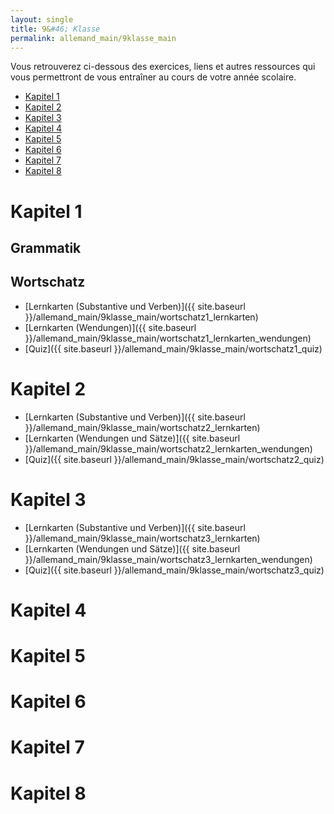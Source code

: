 ```yaml
---
layout: single
title: 9&#46; Klasse
permalink: allemand_main/9klasse_main
---
```





Vous retrouverez ci-dessous des exercices, liens et autres ressources qui vous permettront de vous entraîner au cours de votre année scolaire.


- [Kapitel 1](#kapitel-1)
- [Kapitel 2](#kapitel-2)
- [Kapitel 3](#kapitel-3)
- [Kapitel 4](#kapitel-4)
- [Kapitel 5](#kapitel-5)
- [Kapitel 6](#kapitel-6)
- [Kapitel 7](#kapitel-7)
- [Kapitel 8](#kapitel-8)


<!-- KAPITEL 1 -->
# Kapitel 1

## Grammatik

## Wortschatz

- [Lernkarten (Substantive und Verben)]({{ site.baseurl }}/allemand_main/9klasse_main/wortschatz1_lernkarten)
- [Lernkarten (Wendungen)]({{ site.baseurl }}/allemand_main/9klasse_main/wortschatz1_lernkarten_wendungen)
- [Quiz]({{ site.baseurl }}/allemand_main/9klasse_main/wortschatz1_quiz)


<!-- KAPITEL 2 -->
# Kapitel 2

- [Lernkarten (Substantive und Verben)]({{ site.baseurl }}/allemand_main/9klasse_main/wortschatz2_lernkarten)
- [Lernkarten (Wendungen und Sätze)]({{ site.baseurl }}/allemand_main/9klasse_main/wortschatz2_lernkarten_wendungen)
- [Quiz]({{ site.baseurl }}/allemand_main/9klasse_main/wortschatz2_quiz)


<!-- KAPITEL 3 -->
# Kapitel 3

- [Lernkarten (Substantive und Verben)]({{ site.baseurl }}/allemand_main/9klasse_main/wortschatz3_lernkarten)
- [Lernkarten (Wendungen und Sätze)]({{ site.baseurl }}/allemand_main/9klasse_main/wortschatz3_lernkarten_wendungen)
- [Quiz]({{ site.baseurl }}/allemand_main/9klasse_main/wortschatz3_quiz)



<!-- KAPITEL 4 -->
# Kapitel 4

<!-- KAPITEL 5 -->
# Kapitel 5

<!-- KAPITEL 6 -->
# Kapitel 6

<!-- KAPITEL 7 -->
# Kapitel 7

<!-- KAPITEL 8 -->
# Kapitel 8